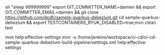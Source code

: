 sh "sleep 999999999"
export GIT_COMMITTER_NAME=damien && export GIT_COMMITTER_EMAIL=damien && git clone https://github.com/dcdh/sample-quarkus-debezium.git
cd sample-quarkus-debezium && export TESTCONTAINERS_RYUK_DISABLED=true;mvn clean test


mvn help:effective-settings
mvn -s /home/jenkins/workspace/ci-cd/ci-cd-sample-quarkus-debezium-build-pipeline/settings.xml help:effective-settings